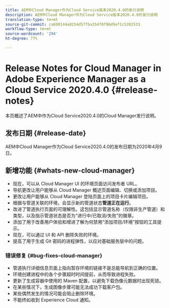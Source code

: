 ```yaml
---
title: AEM中Cloud Manager作为Cloud Service版本2020.4.0的发行说明
description: AEM中Cloud Manager作为Cloud Service版本2020.4.0的发行说明
translation-type: tm+mt
source-git-commit: ca690144a8254d5ffba354f0f96d9ef1c5202533
workflow-type: tm+mt
source-wordcount: '294'
ht-degree: 77%

---
```



# Release Notes for Cloud Manager in Adobe Experience Manager as a Cloud Service 2020.4.0 {#release-notes}

本页概述了AEM中作为Cloud Service2020.4.0的Cloud Manager发行说明。

## 发布日期 {#release-date}

AEM中Cloud Manager作为Cloud Service2020.4.0的发布日期为2020年4月9日。

## 新增功能 {#whats-new-cloud-manager}

* 现在，可以从 Cloud Manager UI 的环境页面访问发布者 URL。
* 导航更改让用户能够从 Cloud Manager 概述页面编辑、切换或添加项目。
* 更改让用户能够从 Cloud Manager 登陆页面上的项目卡片编辑项目。
* 根据与管道关联的环境，会显示新的管道状态&#x200B;**管道正在运行**。
* 改进了管道执行页面的可理解性。这包括显示管道名称（仅限非生产管道）和类型，以及指示管道状态是否为“进行中/已取消/失败”的徽章。
* 添加了用于改善用户体验和增进了解为何禁用“添加项目/环境”按钮的工具提示。
* 现在，可以通过 UI 和 API 删除失败的环境。
* 提高了用于生成 Git 密码的进程弹性，以应对基础服务层中的问题。

### 错误修复 {#bug-fixes-cloud-manager}

* 管道执行详细信息页面上指向暂存环境的链接不是总能导航到正确的位置。
* 环境创建进程中的各个步骤超时时间提前，从而导致进程失败。
* 更新了生成容器中使用的 Maven 配置，以避免下载伪像元数据时出现死锁。
* 在某些情况下，生成图像步骤可能无法成功下载客户包。
* 某些偶然发生的情况可能会阻止删除环境。
* 不能终如收到 Experience Cloud 通知。

